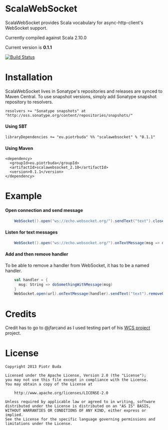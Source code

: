 ScalaWebSocket
==============

ScalaWebSocket provides Scala vocabulary for async-http-client's WebSocket support.

Currently compiled against Scala 2.10.0

Current version is **0.1.1**

[![Build Status](https://travis-ci.org/pbuda/scalawebsocket.png)](https://travis-ci.org/pbuda/scalawebsocket)

Installation
============

ScalaWebSocket lives in Sonatype's repositories and releases are synced to Maven Central. To use snapshot versions,
simply add Sonatype snapshot repository to resolvers.

```
resolvers += "Sonatype snapshots" at "http://oss.sonatype.org/content/repositories/snapshots/"
```

#### Using SBT

```
libraryDependencies += "eu.piotrbuda" %% "scalawebsocket" % "0.1.1"
```

#### Using Maven
```
<dependency>
  <groupId>eu.piotrbuda</groupId>
  <artifactId>scalawebsocket_2.10</artifactId>
  <version>0.1.1</version>
</dependency>
```

Example
=======

#### Open connection and send message

```scala
    WebSocket().open("ws://echo.websocket.org/").sendText("text").close().shutdown()
```

#### Listen for text messages

```scala
    WebSocket().open("ws://echo.websocket.org/").onTextMessage(msg => doSomethingWithMessage(msg))
```

#### Add and then remove handler

To be able to remove a handler from WebSocket, it has to be a named handler.

```scala
    val handler = {
      msg: String => doSomethingWithMessage(msg)
    }
    WebSocket.open(url).onTextMessage(handler).sendText("text").removeOnTextMessage(handler)
```

Credits
=======
Credit has to go to @jfarcand as I used testing part of his [WCS project](https://github.com/jfarcand/WCS) project.

License
=======
    Copyright 2013 Piotr Buda

    Licensed under the Apache License, Version 2.0 (the "License");
    you may not use this file except in compliance with the License.
    You may obtain a copy of the License at

        http://www.apache.org/licenses/LICENSE-2.0

    Unless required by applicable law or agreed to in writing, software
    distributed under the License is distributed on an "AS IS" BASIS,
    WITHOUT WARRANTIES OR CONDITIONS OF ANY KIND, either express or implied.
    See the License for the specific language governing permissions and
    limitations under the License.
